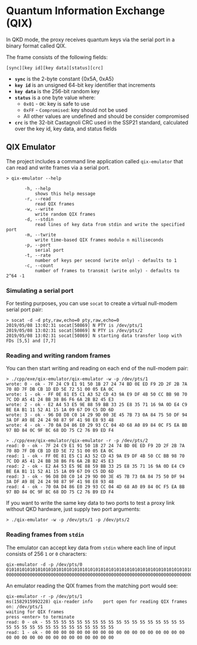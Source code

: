 # Quantum Information Exchange (QIX)

In QKD mode, the proxy receives quantum keys via the serial port in a binary format called QIX.

The frame consists of the following fields:

`[sync][key id][key data][status][crc]`

* **`sync`** is the 2-byte constant {0x5A, 0xA5}
* **`key id`** is an unsigned 64-bit key identifier that increments
* **`key data`** is the 256-bit random key
* **`status`** is a one byte value where:
    * `0x01` - `OK`: key is safe to use
	* `0xFF` - `Compromised`: key should not be used
	* All other values are undefined and should be consider compromised
* **`crc`** is the 32-bit Castagnoli CRC used in the SSP21 standard, calculated over the key id, key data, and status fields

## QIX Emulator

The project includes a command line application called `qix-emulator` that can read and write frames via a serial port.

```
> qix-emulator --help

       -h, --help
           shows this help message
       -r, --read
           read QIX frames
       -w, --write
           write random QIX frames
       -d, --stdin
           read lines of key data from stdin and write the specified port
       -m, --twrite
           write time-based QIX frames modulo n milliseconds
       -p, --port
           serial port
       -t, --rate
           number of keys per second (write only) - defaults to 1
       -c, --count
           number of frames to transmit (write only) - defaults to 2^64 -1
```

### Simulating a serial port

For testing purposes, you can use `socat` to create a virtual null-modem serial port pair:

```
> socat -d -d pty,raw,echo=0 pty,raw,echo=0
2019/05/08 13:02:31 socat[50869] N PTY is /dev/pts/1
2019/05/08 13:02:31 socat[50869] N PTY is /dev/pts/2
2019/05/08 13:02:31 socat[50869] N starting data transfer loop with FDs [5,5] and [7,7]
```

### Reading and writing random frames

You can then start writing and reading on each end of the null-modem pair:

```
> ./cpp/exe/qix-emulator/qix-emulator -w -p /dev/pts/1
wrote: 0 - ok - 7F 24 C9 E1 91 50 1B 27 24 74 BD 0E ED F9 2D 2F 2B 7A 70 8D 7F DB CB 1D ED 5E 72 51 00 05 EA 0C
wrote: 1 - ok - FF 0E 81 E5 C1 A3 52 CD 43 9A E9 DF 4B 50 CC BB 98 70 7C DD A5 41 24 BB 38 B6 F6 6A 2B B2 45 E3
wrote: 2 - ok - E2 A4 53 E5 9E 88 59 BB 33 25 E8 35 71 16 9A 0D E4 C9 BE EA B1 11 52 A1 15 1A 09 67 D9 C5 DD 6D
wrote: 3 - ok - 96 D8 D8 C0 14 29 9D 00 3E 45 7B 73 0A 84 75 50 DF 94 3A DF A9 8E 24 24 98 87 9F 41 98 E8 93 48
wrote: 4 - ok - 70 0A D4 86 E0 29 93 CC 04 4D 68 A0 89 84 0C F5 EA BB 97 BD 84 0C 9F BC 68 DD 75 C2 76 B9 ED F4
```

```
> ./cpp/exe/qix-emulator/qix-emulator -r -p /dev/pts/2
read: 0 - ok - 7F 24 C9 E1 91 50 1B 27 24 74 BD 0E ED F9 2D 2F 2B 7A 70 8D 7F DB CB 1D ED 5E 72 51 00 05 EA 0C
read: 1 - ok - FF 0E 81 E5 C1 A3 52 CD 43 9A E9 DF 4B 50 CC BB 98 70 7C DD A5 41 24 BB 38 B6 F6 6A 2B B2 45 E3
read: 2 - ok - E2 A4 53 E5 9E 88 59 BB 33 25 E8 35 71 16 9A 0D E4 C9 BE EA B1 11 52 A1 15 1A 09 67 D9 C5 DD 6D
read: 3 - ok - 96 D8 D8 C0 14 29 9D 00 3E 45 7B 73 0A 84 75 50 DF 94 3A DF A9 8E 24 24 98 87 9F 41 98 E8 93 48
read: 4 - ok - 70 0A D4 86 E0 29 93 CC 04 4D 68 A0 89 84 0C F5 EA BB 97 BD 84 0C 9F BC 68 DD 75 C2 76 B9 ED F4
```

If you want to write the same key data to two ports to test a proxy link without QKD hardware, just supply two port arguments:

```
> ./qix-emulator -w -p /dev/pts/1 -p /dev/pts/2
```

### Reading frames from `stdin`

The emulator can accept key data from `stdin` where each line of input consists of 256 `1` or `0` characters:

```
qix-emulator -d -p /dev/pts/0
0101010101010101010101010101010101010101010101010101010101010101010101010101010101010101010101010101010101010101010101010101010101010101010101010101010101010101010101010101010101010101010101010101010101010101010101010101010101010101010101010101010101010101
0000000000000000000000000000000000000000000000000000000000000000000000000000000000000000000000000000000000000000000000000000000000000000000000000000000000000000000000000000000000000000000000000000000000000000000000000000000000000000000000000000000000000000
```

An emulator reading the QIX frames from the matching port would see:

```
qix-emulator -r -p /dev/pts/1
ms(1582915992228) qix-reader info    port open for reading QIX frames on: /dev/pts/1
waiting for QIX frames
press <enter> to terminate
read: 0 - ok - 55 55 55 55 55 55 55 55 55 55 55 55 55 55 55 55 55 55 55 55 55 55 55 55 55 55 55 55 55 55 55 55
read: 1 - ok - 00 00 00 00 00 00 00 00 00 00 00 00 00 00 00 00 00 00 00 00 00 00 00 00 00 00 00 00 00 00 00 00
```